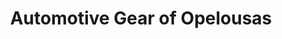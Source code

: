 ---
title: "Automotive Gear of Opelousas"
url: /opelousas/automotive-gear-of-opelousas/
shop: car repair
---